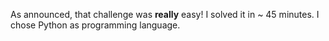 As announced, that challenge was **really** easy! I solved it in ~ 45 minutes. I chose Python as programming language.